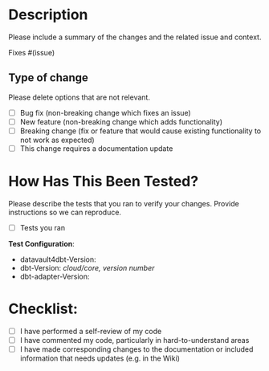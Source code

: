 # Description

Please include a summary of the changes and the related issue and context.

Fixes #(issue)

## Type of change

Please delete options that are not relevant.

- [ ] Bug fix (non-breaking change which fixes an issue)
- [ ] New feature (non-breaking change which adds functionality)
- [ ] Breaking change (fix or feature that would cause existing functionality to not work as expected)
- [ ] This change requires a documentation update

# How Has This Been Tested?

Please describe the tests that you ran to verify your changes. Provide instructions so we can reproduce.

- [ ] Tests you ran

**Test Configuration**:
* datavault4dbt-Version:
* dbt-Version: _cloud/core, version number_
* dbt-adapter-Version:

# Checklist:

- [ ] I have performed a self-review of my code
- [ ] I have commented my code, particularly in hard-to-understand areas
- [ ] I have made corresponding changes to the documentation or included information that needs updates (e.g. in the Wiki)
